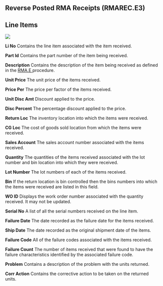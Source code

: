 ##  Reverse Posted RMA Receipts (RMAREC.E3)

<PageHeader />

##  Line Items

![](./RMAREC-E3-2.jpg)

**Li No** Contains the line item associated with the item received.  
  
**Part Id** Contains the part number of the item being received.  
  
**Description** Contains the description of the item being received as defined in the [ RMA.E ](../../RMA-E/README.md) procedure.   
  
**Unit Price** The unit price of the items received.  
  
**Price Per** The price per factor of the items received.  
  
**Unit Disc Amt** Discount applied to the price.  
  
**Disc Percent** The percentage discount applied to the price.  
  
**Return Loc** The inventory location into which the items were received.  
  
**CG Loc** The cost of goods sold location from which the items were received.  
  
**Sales Account** The sales account number associated with the items received.  
  
**Quantity** The quantities of the items received associated with the lot
number and bin location into which they were received.  
  
**Lot Number** The lot numbers of each of the items received.  
  
**Bin** If the return location is bin controlled then the bins numbers into
which the items were received are listed in this field.  
  
**WO ID** Displays the work order number associated with the quantity
received. It may not be updated.  
  
**Serial No** A list of all the serial numbers received on the line item.  
  
**Failure Date** The date recorded as the failure date for the items received.  
  
**Ship Date** The date recorded as the original shipment date of the items.  
  
**Failure Code** All of the failure codes associated with the items received.  
  
**Failure Count** The number of items received that were found to have the
failure characteristics identified by the associated failure code.  
  
**Problem** Contains a description of the problem with the units returned.  
  
**Corr Action** Contains the corrective action to be taken on the returned
units.  
  
  
<badge text= "Version 8.10.57" vertical="middle" />

<PageFooter />